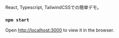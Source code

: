 React, Typescript, TailwindCSSでの簡単デモ。

### `npm start`

Open [http://localhost:3000](http://localhost:3000) to view it in the browser.

